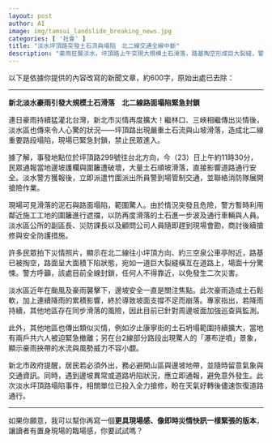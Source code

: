 ```yaml
---
layout: post
author: AI
image: img/tamsui_landslide_breaking_news.jpg
categories: [ '社會' ]
title: "淡水坪頂路突發土石流與塌陷　北二線交通全線中斷"  
description: "豪雨狂襲淡水，坪頂路上午突現大規模土石滑落，路基掏空形成巨大裂縫，警方緊急封鎖北二線阻止通行，現場泥流翻湧、圍籬破損，搶險人員與公所急赴會勘，災情危急、周邊坡面持續監測中。"  "
---
```

以下是依據你提供的內容改寫的新聞文章，約600字，原始出處已去除：  

---

**新北淡水豪雨引發大規模土石滑落　北二線路面塌陷緊急封鎖**  

連日豪雨持續猛灌北台灣，新北市災情再度擴大！繼林口、三峽相繼傳出災情後，淡水區也傳來令人心驚的狀況——坪頂路出現嚴重土石流與山坡滑落，造成北二線重要路段塌陷，現場已緊急封鎖，禁止民眾進入。  

據了解，事發地點位於坪頂路299號往台北方向，今（23）日上午約11時30分，民眾通報當地邊坡護欄與圍籬遭破壞，大量土石順坡滑落，直接影響道路通行安全。淡水警方獲報後，立即派遣竹圍派出所員警到場管制交通，並聯絡消防隊展開搶險作業。  

現場可見滑落的泥石與路面塌陷，範圍驚人。由於情況突發且危險，警方暫時利用鄰近施工工地的圍籬進行遮擋，以防再度滑落的土石進一步波及通行車輛與人員。淡水區公所的副區長、災防課長以及顧問公司人員隨即趕到現場會勘，商討後續搶修與安全防護措施。  

許多民眾拍下災情照片，顯示在北二線往小坪頂方向、約三空泉公車亭附近，路基已被掏空，路面呈大面積下陷狀態，宛如一道巨大裂縫橫亙在道路上，場面十分驚悚。警方呼籲，該處目前全線封鎖，任何人不得靠近，以免發生二次災害。  

淡水區近年在颱風及豪雨襲擊下，邊坡安全一直是關注焦點。此次豪雨造成土石鬆軟，加上連續降雨的累積影響，終於導致坡面支撐不足而崩落。專家指出，若降雨持續，其他地區存在同步滑落的風險，因此目前已針對周邊坡面加強巡查與監測。  

此外，其他地區也傳出類似災情，例如汐止康寧街的土石坍塌範圍持續擴大，當地有兩戶共六人被迫緊急撤離；另在台2線部分路段出現驚人的「瀑布逆噴」景象，顯示豪雨挾帶的水流與風勢威力不容小覷。  

新北市政府提醒，居民若必須外出，務必避開山區與邊坡地帶，並隨時留意氣象與交通資訊。同時，遇到邊坡異常或道路坍陷狀況，應立即通報，避免意外發生。此次淡水坪頂路塌陷事件，相關單位已投入全力搶修，盼在天氣好轉後儘速恢復道路通行。  

---

如果你願意，我可以幫你再寫一個**更具現場感、像即時災情快訊一樣緊張的版本**，讓讀者有置身現場的臨場感，你要試試嗎？